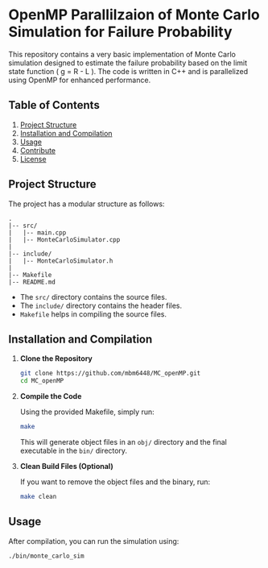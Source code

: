 # OpenMP Parallilzaion of Monte Carlo Simulation for Failure Probability

This repository contains a very basic implementation of Monte Carlo simulation designed to estimate the failure probability based on the limit state function \( g = R - L \). The code is written in C++ and is parallelized using OpenMP for enhanced performance.

## Table of Contents
1. [Project Structure](#project-structure)
2. [Installation and Compilation](#installation-and-compilation)
3. [Usage](#usage)
4. [Contribute](#contribute)
5. [License](#license)

## Project Structure

The project has a modular structure as follows:

```
.
|-- src/
|   |-- main.cpp
|   |-- MonteCarloSimulator.cpp
|
|-- include/
|   |-- MonteCarloSimulator.h
|
|-- Makefile
|-- README.md
```

- The `src/` directory contains the source files.
- The `include/` directory contains the header files.
- `Makefile` helps in compiling the source files.

## Installation and Compilation

1. **Clone the Repository**

    ```bash
    git clone https://github.com/mbm6448/MC_openMP.git
    cd MC_openMP
    ```


2. **Compile the Code**

    Using the provided Makefile, simply run:

    ```bash
    make
    ```

    This will generate object files in an `obj/` directory and the final executable in the `bin/` directory.

3. **Clean Build Files (Optional)**

    If you want to remove the object files and the binary, run:

    ```bash
    make clean
    ```

## Usage

After compilation, you can run the simulation using:

```bash
./bin/monte_carlo_sim
```
